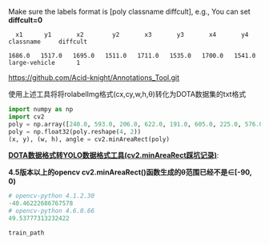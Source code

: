 

Make sure the labels format is [poly classname diffcult], e.g., You can set **diffcult=0**

```
  x1      y1       x2        y2       x3       y3       x4       y4       classname     diffcult

1686.0   1517.0   1695.0   1511.0   1711.0   1535.0   1700.0   1541.0   large-vehicle      1
```



https://github.com/Acid-knight/Annotations_Tool.git

使用上述工具将将rolabelImg格式(cx,cy,w,h,θ)转化为DOTA数据集的txt格式



```python
import numpy as np
import cv2
poly = np.array([240.0, 593.0, 206.0, 622.0, 191.0, 605.0, 225.0, 576.0])
poly = np.float32(poly.reshape(4, 2))
(x, y), (w, h), angle = cv2.minAreaRect(poly)
```



**[DOTA数据格式转YOLO数据格式工具(cv2.minAreaRect踩坑记录)](https://zhuanlan.zhihu.com/p/356416158)**:

**4.5版本以上的opencv cv2.minAreaRect()函数生成的θ范围已经不是∈[-90, 0)**

```python
# opencv-python 4.1.2.30
-40.46222686767578
# opencv-python 4.6.0.66
49.53777313232422
```



```
train_path
```



